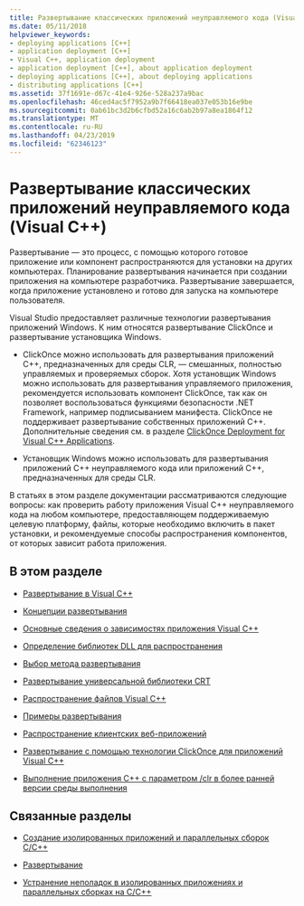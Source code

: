 ```yaml
---
title: Развертывание классических приложений неуправляемого кода (Visual C++)
ms.date: 05/11/2018
helpviewer_keywords:
- deploying applications [C++]
- application deployment [C++]
- Visual C++, application deployment
- application deployment [C++], about application deployment
- deploying applications [C++], about deploying applications
- distributing applications [C++]
ms.assetid: 37f1691e-d67c-41e4-926e-528a237a9bac
ms.openlocfilehash: 46ced4ac5f7952a9b7f66418ea037e053b16e9be
ms.sourcegitcommit: 0ab61bc3d2b6cfbd52a16c6ab2b97a8ea1864f12
ms.translationtype: MT
ms.contentlocale: ru-RU
ms.lasthandoff: 04/23/2019
ms.locfileid: "62346123"
---
```

# <a name="deploying-native-desktop-applications-visual-c"></a>Развертывание классических приложений неуправляемого кода (Visual C++)

Развертывание — это процесс, с помощью которого готовое приложение или компонент распространяются для установки на других компьютерах. Планирование развертывания начинается при создании приложения на компьютере разработчика. Развертывание завершается, когда приложение установлено и готово для запуска на компьютере пользователя.

Visual Studio предоставляет различные технологии развертывания приложений Windows. К ним относятся развертывание ClickOnce и развертывание установщика Windows.

- ClickOnce можно использовать для развертывания приложений C++, предназначенных для среды CLR, — смешанных, полностью управляемых и проверяемых сборок. Хотя установщик Windows можно использовать для развертывания управляемого приложения, рекомендуется использовать компонент ClickOnce, так как он позволяет воспользоваться функциями безопасности .NET Framework, например подписыванием манифеста. ClickOnce не поддерживает развертывание собственных приложений C++. Дополнительные сведения см. в разделе [ClickOnce Deployment for Visual C++ Applications](clickonce-deployment-for-visual-cpp-applications.md).

- Установщик Windows можно использовать для развертывания приложений C++ неуправляемого кода или приложений C++, предназначенных для среды CLR.

В статьях в этом разделе документации рассматриваются следующие вопросы: как проверить работу приложения Visual C++ неуправляемого кода на любом компьютере, предоставляющем поддерживаемую целевую платформу, файлы, которые необходимо включить в пакет установки, и рекомендуемые способы распространения компонентов, от которых зависит работа приложения.

## <a name="in-this-section"></a>В этом разделе

- [Развертывание в Visual C++](deployment-in-visual-cpp.md)

- [Концепции развертывания](deployment-concepts.md)

- [Основные сведения о зависимостях приложения Visual C++](understanding-the-dependencies-of-a-visual-cpp-application.md)

- [Определение библиотек DLL для распространения](determining-which-dlls-to-redistribute.md)

- [Выбор метода развертывания](choosing-a-deployment-method.md)

- [Развертывание универсальной библиотеки CRT](universal-crt-deployment.md)

- [Распространение файлов Visual C++](redistributing-visual-cpp-files.md)

- [Примеры развертывания](deployment-examples.md)

- [Распространение клиентских веб-приложений](redistributing-web-client-applications.md)

- [Развертывание с помощью технологии ClickOnce для приложений Visual C++](clickonce-deployment-for-visual-cpp-applications.md)

- [Выполнение приложения C++ с параметром /clr в более ранней версии среды выполнения](running-a-cpp-clr-application-on-a-previous-runtime-version.md)

## <a name="related-sections"></a>Связанные разделы

- [Создание изолированных приложений и параллельных сборок C/C++](../build/building-c-cpp-isolated-applications-and-side-by-side-assemblies.md)

- [Развертывание](/dotnet/framework/deployment/index)

- [Устранение неполадок в изолированных приложениях и параллельных сборках на C/C++](../build/troubleshooting-c-cpp-isolated-applications-and-side-by-side-assemblies.md)